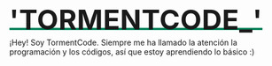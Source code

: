 <div style="display:flex">
<!-- Intro -->
<div style="padding:22.5px 45px">
<h2 style="unset:all !important;border:0;margin:0 0;font-size:50px;letter-spacing:.5px;line-height:50px">'TORMENTCODE_'</h2><span style="color:#00835c"></span><!-- Line -->
<div style="width:100%;height:4px;background:#00835c;margin-top:-10px;margin-bottom:10px;"></div>
<!-- Bio -->


¡Hey! Soy TormentCode. Siempre me ha llamado la atención la programación y los códigos, así que estoy  aprendiendo lo básico :) 

</div><!-- Profile pic -->
<div>
<div style="max-width:400px;overflow:hidden;position:relative;z-index:1;border-radius:0 3px 0 0"></div>
</div>
</div>
<!-- 2nd -->
<div style="display:flex;justify-content: space-around;vertical-align:bottom;color:#ced6d3;background:#;margin-top:-25px;z-index:2;position:relative;font-weight:200;border-radius:0 0 3px 3px;padding:7px" class="plainlinks">
